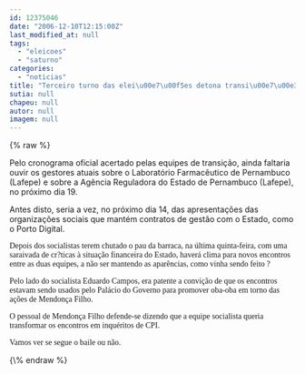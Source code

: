 ```yaml
---
id: 12375046
date: "2006-12-10T12:15:00Z"
last_modified_at: null
tags:
  - "eleicoes"
  - "saturno"
categories:
  - "noticias"
title: "Terceiro turno das elei\u00e7\u00f5es detona transi\u00e7\u00e3o"
sutia: null
chapeu: null
autor: null
imagem: null
---
```

{\% raw %}
<p><P>Pelo cronograma oficial acertado pelas equipes de transição, ainda faltaria ouvir os gestores atuais sobre o Laboratório Farmacêutico de Pernambuco (Lafepe) e sobre a Agência Reguladora do Estado de Pernambuco (Lafepe), no próximo dia 19.</P></p>
<p><P>Antes disto, seria a vez, no próximo dia 14, das apresentações das organizações sociais que mantém contratos de gestão com o Estado, como o Porto Digital.</P></p>
<p><P><FONT face=Verdana>Depois dos socialistas terem chutado o pau da barraca, na última quinta-feira, com uma saraivada de cr?ticas à situação financeira do Estado, haverá clima para novos encontros entre as duas equipes, a não ser mantendo as aparências, como vinha sendo feito ?</FONT></P></p>
<p><P><FONT face=Verdana>Pelo lado do socialista Eduardo Campos, era patente a convição de que os encontros estavam sendo usados pelo Palácio do Governo para promover oba-oba em torno das ações de Mendonça Filho.</FONT></P></p>
<p><P><FONT face=Verdana>O pessoal de Mendonça Filho defende-se dizendo que a equipe socialista queria transformar os encontros em inquéritos de CPI. </FONT></P></p>
<p><P><FONT face=Verdana>Vamos ver se segue o baile ou não.</FONT></P> </p>
{\% endraw %}